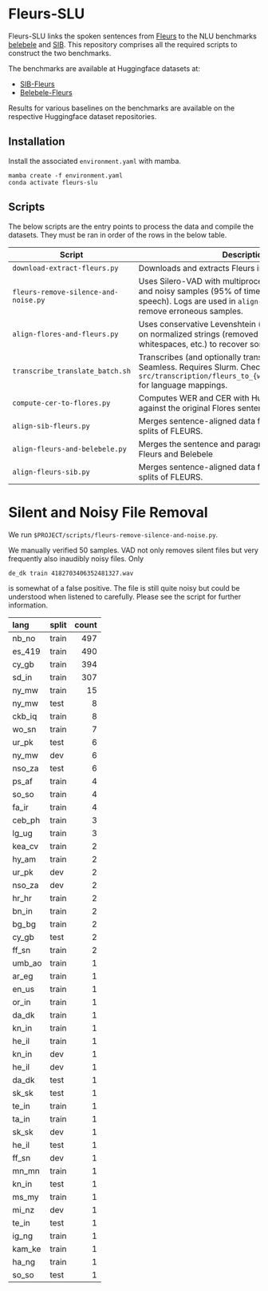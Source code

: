 # Fleurs-SLU

Fleurs-SLU links the spoken sentences from [Fleurs](https://huggingface.co/datasets/google/fleurs) to the NLU benchmarks [belebele](https://huggingface.co/datasets/facebook/belebele) and [SIB](https://huggingface.co/datasets/Davlan/sib200). This repository comprises all the required scripts to construct the two benchmarks.

The benchmarks are available at Huggingface datasets at:

- [SIB-Fleurs](https://huggingface.co/datasets/WueNLP/sib-fleurs)
- [Belebele-Fleurs](https://huggingface.co/datasets/WueNLP/belebele-fleurs)

Results for various baselines on the benchmarks are available on the respective Huggingface dataset repositories.

## Installation

Install the associated `environment.yaml` with mamba.

```
mamba create -f environment.yaml
conda activate fleurs-slu
```

## Scripts

The below scripts are the entry points to process the data and compile the datasets. They must be ran in order of the rows in the below table.

| Script                              | Description                                                                                                                                               | Data                                               | Logs                                          |
|-------------------------------------|-----------------------------------------------------------------------------------------------------------------------------------------------------------|---------------------------------------------------|-----------------------------------------------|
| `download-extract-fleurs.py`        | Downloads and extracts Fleurs into `./data/fleurs`.                                                                                                       | `./data/fleurs`                                   | -                                             |
| `fleurs-remove-silence-and-noise.py`| Uses Silero-VAD with multiprocessing to detect silence and noisy samples (95% of time not corresponding to speech). Logs are used in `align-flores-and-fleurs` to remove erroneous samples. | -                                                 | `logs/fleurs-silence`                         |
| `align-flores-and-fleurs.py`        | Uses conservative Levenshtein (at most 3 characters) on normalized strings (removed punctuation, excess whitespaces, etc.) to recover some non-exact matches. | -                                                 | -                                             |
| `transcribe_translate_batch.sh`     | Transcribes (and optionally translates) with Whisper and Seamless. Requires Slurm. Check `src/transcription/fleurs_to_{whisper,seamlessm4t}.py` for language mappings. | `./data/{whisper,seamlessm4t}/{transcription,translation}` | `./logs/{whisper,seamlessm4t}/`              |
| `compute-cer-to-flores.py`          | Computes WER and CER with Huggingface `evaluate` against the original Flores sentence.                                                                     | `flores-fleurs_asr`                               | `./logs/flores-fleurs.csv`                    |
| `align-sib-fleurs.py`               | Merges sentence-aligned data from SIB-200 into the splits of FLEURS.                                                                                      | Uploaded to the Huggingface Hub                   | -                                             |
| `align-fleurs-and-belebele.py`      | Merges the sentence and paragraph-aligned data from Fleurs and Belebele                                                                                   | Uploaded to the Huggingface Hub                   | -                                             |
| `align-fleurs-sib.py`               | Merges sentence-aligned data from SIB-200 into the splits of FLEURS.                                                       | Uploaded to the Huggingface Hub                   | `./logs/fleurs-sib.txt`                                             |

# Silent and Noisy File Removal

We run `$PROJECT/scripts/fleurs-remove-silence-and-noise.py`. 

We manually verified 50 samples. VAD not only removes silent files but very frequently also inaudibly noisy files. Only 
```
de_dk train 4182703406352481327.wav
```
is somewhat of a false positive. The file is still quite noisy but could be understood when listened to carefully. Please see the script for further information.

| lang   | split   |   count |
|:-------|:--------|--------:|
| nb_no  | train   |     497 |
| es_419 | train   |     490 |
| cy_gb  | train   |     394 |
| sd_in  | train   |     307 |
| ny_mw  | train   |      15 |
| ny_mw  | test    |       8 |
| ckb_iq | train   |       8 |
| wo_sn  | train   |       7 |
| ur_pk  | test    |       6 |
| ny_mw  | dev     |       6 |
| nso_za | test    |       6 |
| ps_af  | train   |       4 |
| so_so  | train   |       4 |
| fa_ir  | train   |       4 |
| ceb_ph | train   |       3 |
| lg_ug  | train   |       3 |
| kea_cv | train   |       2 |
| hy_am  | train   |       2 |
| ur_pk  | dev     |       2 |
| nso_za | dev     |       2 |
| hr_hr  | train   |       2 |
| bn_in  | train   |       2 |
| bg_bg  | train   |       2 |
| cy_gb  | test    |       2 |
| ff_sn  | train   |       2 |
| umb_ao | train   |       1 |
| ar_eg  | train   |       1 |
| en_us  | train   |       1 |
| or_in  | train   |       1 |
| da_dk  | train   |       1 |
| kn_in  | train   |       1 |
| he_il  | train   |       1 |
| kn_in  | dev     |       1 |
| he_il  | dev     |       1 |
| da_dk  | test    |       1 |
| sk_sk  | test    |       1 |
| te_in  | train   |       1 |
| ta_in  | train   |       1 |
| sk_sk  | dev     |       1 |
| he_il  | test    |       1 |
| ff_sn  | dev     |       1 |
| mn_mn  | train   |       1 |
| kn_in  | test    |       1 |
| ms_my  | train   |       1 |
| mi_nz  | dev     |       1 |
| te_in  | test    |       1 |
| ig_ng  | train   |       1 |
| kam_ke | train   |       1 |
| ha_ng  | train   |       1 |
| so_so  | test    |       1 |
